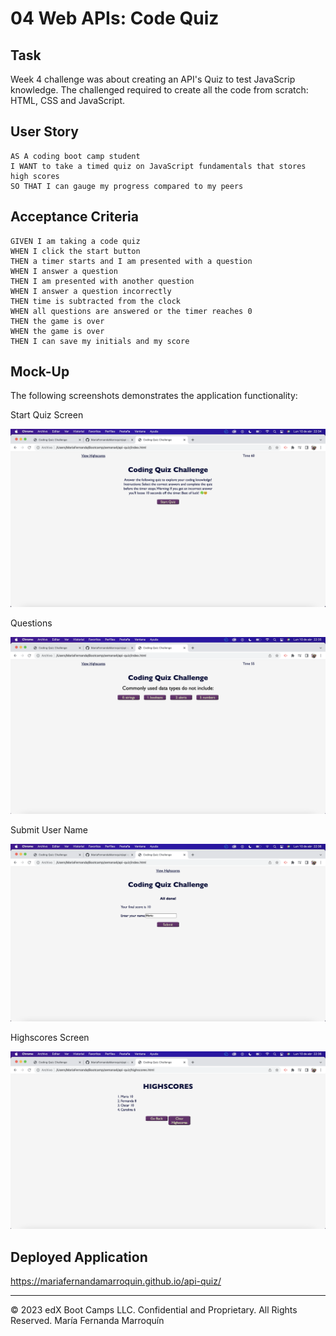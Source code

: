 # 04 Web APIs: Code Quiz

## Task

Week 4 challenge was about creating an API's Quiz to test JavaScrip knowledge. The challenged required to create all the code from scratch: HTML, CSS and JavaScript. 


## User Story

```
AS A coding boot camp student
I WANT to take a timed quiz on JavaScript fundamentals that stores high scores
SO THAT I can gauge my progress compared to my peers
```

## Acceptance Criteria

```
GIVEN I am taking a code quiz
WHEN I click the start button
THEN a timer starts and I am presented with a question
WHEN I answer a question
THEN I am presented with another question
WHEN I answer a question incorrectly
THEN time is subtracted from the clock
WHEN all questions are answered or the timer reaches 0
THEN the game is over
WHEN the game is over
THEN I can save my initials and my score
```

## Mock-Up

The following screenshots demonstrates the application functionality:

Start Quiz Screen

![A user clicks through an interactive coding quiz, then enters initials to save the high score before resetting and starting over.](./assets/mockups/start-screen.png)

Questions 

![A user clicks through an interactive coding quiz, then enters initials to save the high score before resetting and starting over.](./assets/mockups/questions.png)

Submit User Name 

![A user clicks through an interactive coding quiz, then enters initials to save the high score before resetting and starting over.](./assets/mockups/submit-name.png)

Highscores Screen

![A user clicks through an interactive coding quiz, then enters initials to save the high score before resetting and starting over.](./assets/mockups/highscores.png)



## Deployed Application

https://mariafernandamarroquin.github.io/api-quiz/

---

© 2023 edX Boot Camps LLC. Confidential and Proprietary. All Rights Reserved. María Fernanda Marroquín

